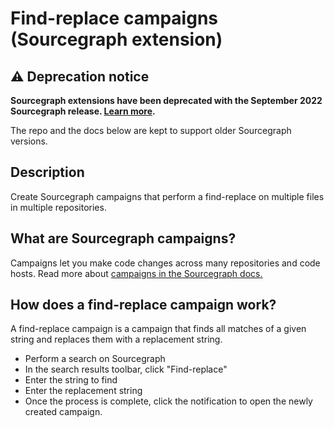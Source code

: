 # Find-replace campaigns (Sourcegraph extension)

## ⚠️ Deprecation notice

**Sourcegraph extensions have been deprecated with the September 2022 Sourcegraph
release. [Learn more](https://docs.sourcegraph.com/extensions/deprecation).**

The repo and the docs below are kept to support older Sourcegraph versions.

## Description

Create Sourcegraph campaigns that perform a find-replace on multiple files in multiple repositories.

## What are Sourcegraph campaigns?

Campaigns let you make code changes across many repositories and code hosts. Read more about [campaigns in the Sourcegraph docs.](https://docs.sourcegraph.com/campaigns)

## How does a find-replace campaign work?

A find-replace campaign is a campaign that finds all matches of a given string and replaces them with a replacement string.

- Perform a search on Sourcegraph
- In the search results toolbar, click "Find-replace"
- Enter the string to find
- Enter the replacement string
- Once the process is complete, click the notification to open the newly created campaign.
